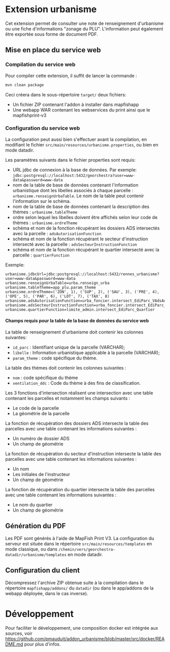 # Extension urbanisme

Cet extension permet de consulter une note de renseignement d'urbanisme ou une fiche d'informations
"zonage du PLU". L'information peut également être exportée sous forme de document PDF.

## Mise en place du service web

### Compilation du service web

Pour compiler cette extension, il suffit de lancer la commande :

 ```bash
mvn clean package
```

Ceci créera dans le sous-répertoire `target/` deux fichiers:

* Un fichier ZIP contenant l'addon à installer dans mapfishapp
* Une webapp WAR contenant les webservices du print ainsi que le mapfishprint-v3

### Configuration du service web

La configuration peut aussi bien s'effectuer avant la compilation, en modifiant
le fichier `src/main/resources/urbanisme.properties`, ou bien en mode datadir.

Les paramètres suivants dans le fichier properties sont requis:

* URL jdbc de connexion à la base de données. Par exemple: `jdbc:postgresql://localhost:5432/georchestra?user=www-data&password=www-data`
* nom de la table de base de données contenant l'information urbanistique dont les libelles associés à chaque parcelle :
`urbanisme.renseignUrbaTable`. Le nom de la table peut contenir l'information sur le schéma.
* nom de la table de base de données contenant la description des thèmes : `urbanisme.tableTheme`
* ordre selon lequel les libelles doivent être affichés selon leur code de thèmes : `urbanisme.ordreTheme`
* schéma et nom de la fonction récupérant les dossiers ADS intersectés avec la parcelle : `adsAutorisationFunction`
* schéma et nom de la fonction récupérant le secteur d'instruction intersecté avec la parcelle : `adsSecteurInstructionFunction`
* schéma et nom de la fonction récupérant le quartier intersecté avec la parcelle : `quartierFunction`




Exemple:

```
urbanisme.jdbcUrl=jdbc:postgresql://localhost:5432/rennes_urbanisme?user=www-data&password=www-data
urbanisme.renseignUrbaTable=urba.renseign_urba
urbanisme.tableTheme=app_plu.param_theme
urbanisme.ordreTheme=('ZON', 1), ('SUP', 2), ('SAU', 3), ('PRE', 4), ('OPE', 5), ('PAR', 6), ('LOT', 7), ('TAX', 8)
urbanisme.adsAutorisationFunction=urba_foncier.intersect_EdiParc_VAdsAutorisation
urbanisme.adsSecteurInstructionFunction=urba_foncier.intersect_EdiParc_AdsSecteurInstruction
urbanisme.quartierFunction=limite_admin.intersect_EdiParc_Quartier

```

#### Champs requis pour la table de la base de données du service web

La table de renseignement d'urbanisme doit contenir les colonnes suivantes:
* `id_parc` : Identifiant unique de la parcelle (VARCHAR);
* `libelle` : Information urbanistique applicable à la parcelle (VARCHAR);
* `param_theme` : code spécifique du thème.

La table des thèmes doit contenir les colonnes suivantes :
* `nom` : code spécifique du thème
* `ventilation_ddc` : Code du thème à des fins de classification.

Les 3 fonctions d'intersection réalisent une intersection avec une table contenant les parcelles et notamment les champs suivants : 
* Le code de la parcelle
* La géométrie de la parcelle

La fonction de récupération des dossiers ADS intersecte la table des parcelles avec une table contenant les informations suivantes : 
* Un numéro de dossier ADS
* Un champ de géométrie

La fonction de récupération du secteur d'instruction intersecte la table des parcelles avec une table contenant les informations suivantes : 
* Un nom
* Les initiales de l'instructeur
* Un champ de géométrie

La fonction de récupération du quartier intersecte la table des parcelles avec une table contenant les informations suivantes : 
* Le nom du quartier
* Un champ de géométrie

## Génération du PDF

Les PDF sont générés à l'aide de MapFish Print V3. La configuration du serveur
est située dans le répertoire `src/main/resources/templates` en mode classique,
ou dans `/chemin/vers/georchestra-datadir/urbanisme/templates` en mode datadir.

## Configuration du client

Décompressez l'archive ZIP obtenue suite à la compilation dans le répertoire
`mapfishapp/addons/` du `datadir` (ou dans le app/addons de la webapp déployée,
dans le cas inverse).

# Développement

Pour faciliter le développement, une composition docker est intégrée aux sources, voir https://github.com/pmauduit/addon_urbanisme/blob/master/src/docker/README.md pour plus d'infos.

